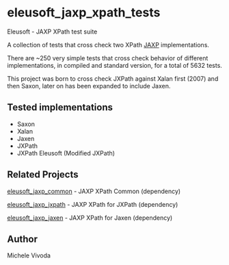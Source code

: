 eleusoft_jaxp_xpath_tests
=========================

Eleusoft - JAXP XPath test suite

A collection of tests that cross check two XPath [JAXP](http://en.wikipedia.org/wiki/Java_API_for_XML_Processing) implementations.

There are ~250 very simple tests that cross check behavior of different implementations, in compiled and standard version, for a total of 5632 tests.

This project was born to cross check JXPath against Xalan first (2007) and then Saxon, later on  has been expanded to include Jaxen.

Tested implementations
----------------------

 - Saxon
 - Xalan
 - Jaxen
 - JXPath
 - JXPath Eleusoft (Modified JXPath)

Related Projects
----------------


[eleusoft_jaxp_common](https://github.com/eleumik/eleusoft_jaxp_common) - JAXP XPath Common (dependency)

[eleusoft_jaxp_jxpath](https://github.com/eleumik/eleusoft_jaxp_jxpath) - JAXP XPath for JXPath (dependency)

[eleusoft_jaxp_jaxen](https://github.com/eleumik/eleusoft_jaxp_jaxen) - JAXP XPath for Jaxen (dependency)


Author
------

Michele Vivoda
